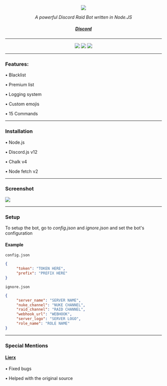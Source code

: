 <div align="center">
    <img src="banner.jpg">
    <p><i>A powerful Discord Raid Bot written in Node.JS</i></p>
    <h5><a href="https://discord.gg/QqSds9fVwR">Discord</a></h5>
</div>
<hr>
<div align="center">
    <img src="https://img.shields.io/github/languages/top/zScorpion16x/BatNet-JS?color=%23000000">
    <img src="https://img.shields.io/github/stars/zScorpion16x/BatNet-JS?color=%23000000&logoColor=%23000000">
    <img src="https://img.shields.io/github/commit-activity/w/zScorpion16x/BatNet-JS?color=%23000000">
</div>

<hr>
<h3>Features:</h3>
<p>• Blacklist</p>
<p>• Premium list</p>
<p>• Logging system</p>
<p>• Custom emojis</p>
<p>• 15 Commands</p>
<hr>
<h3>Installation</h3>
<p>• Node.js</p>
<p>• Discord.js v12</p>
<p>• Chalk v4</p>
<p>• Node fetch v2</p>
<hr>
<h3>Screenshot</h3>
<img src="batnet.jpg">
<hr>
<h3>Setup</h3>
<p>To setup the bot, go to <i>config.json</i> and <i>ignore.json</i> and set the bot's configuration</p>
<h4>Example</h4>
<p><code>config.json</code></p>

```json
{
     "token": "TOKEN HERE",
     "prefix": "PREFIX HERE"
}
```

<p><code>ignore.json</code></p>

```json
{
     "server_name": "SERVER NAME",
     "nuke_channel": "NUKE CHANNEL",
     "raid_channel": "RAID CHANNEL",
     "webhook_url": "WEBHOOK",
     "server_logo": "SERVER LOGO",
     "role_name": "ROLE NAME"
}
```

<hr>
<h3>Special Mentions</h3>
<h4><a href="https://github.com/Lierx">Lierx</a></h4>
<p>• Fixed bugs</p>
<p>• Helped with the original source</p>
